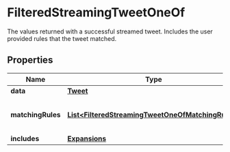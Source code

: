 

# FilteredStreamingTweetOneOf

The values returned with a successful streamed tweet. Includes the user provided rules that the tweet matched.

## Properties

Name | Type | Description | Notes
------------ | ------------- | ------------- | -------------
**data** | [**Tweet**](Tweet.md) |  | 
**matchingRules** | [**List&lt;FilteredStreamingTweetOneOfMatchingRules&gt;**](FilteredStreamingTweetOneOfMatchingRules.md) | The list of rules which matched the tweet | 
**includes** | [**Expansions**](Expansions.md) |  |  [optional]



